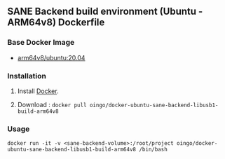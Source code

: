 ## SANE Backend build environment (Ubuntu - ARM64v8) Dockerfile


### Base Docker Image

* [arm64v8/ubuntu:20.04](https://hub.docker.com/r/arm64v8/ubuntu/)


### Installation

1. Install [Docker](https://www.docker.com/).

2. Download : `docker pull oingo/docker-ubuntu-sane-backend-libusb1-build-arm64v8`


### Usage

    docker run -it -v <sane-backend-volume>:/root/project oingo/docker-ubuntu-sane-backend-libusb1-build-arm64v8 /bin/bash

